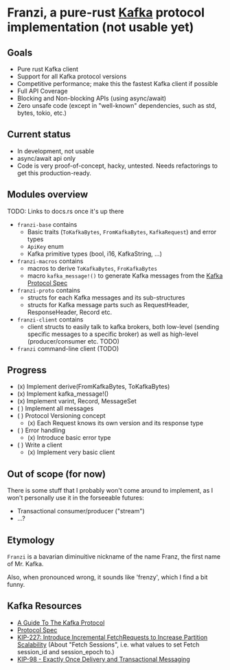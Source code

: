 # Franzi, a pure-rust [Kafka](https://kafka.apache.org) protocol implementation (not usable yet)

## Goals

* Pure rust Kafka client
* Support for all Kafka protocol versions
* Competitive performance; make this the fastest Kafka client if possible
* Full API Coverage
* Blocking and Non-blocking APIs (using async/await)
* Zero unsafe code (except in "well-known" dependencies, such as std, bytes, tokio, etc.)

## Current status

* In development, not usable
* async/await api only
* Code is very proof-of-concept, hacky, untested. Needs refactorings to get this production-ready.

## Modules overview

TODO: Links to docs.rs once it's up there

* `franzi-base` contains
  * Basic traits (`ToKafkaBytes`, `FromKafkaBytes`, `KafkaRequest`) and error types
  * `ApiKey` enum
  * Kafka primitive types (bool, i16, KafkaString, ...)
* `franzi-macros` contains
  * macros to derive `ToKafkaBytes`, `FroKafkaBytes`
  * macro `kafka_message!()` to generate Kafka messages from the [Kafka Protocol Spec](http://kafka.apache.org/protocol.html)
* `franzi-proto` contains
  * structs for each Kafka messages and its sub-structures
  * structs for Kafka message parts such as RequestHeader, ResponseHeader, Record etc.
* `franzi-client` contains
  * client structs to easily talk to kafka brokers, both low-level (sending specific messages to a specific broker) as well as high-level (producer/consumer etc. TODO)
* `franzi` command-line client (TODO)

## Progress

* (x) Implement derive(FromKafkaBytes, ToKafkaBytes)
* (x) Implement kafka_message!()
* (x) Implement varint, Record, MessageSet
* ( ) Implement all messages
* ( ) Protocol Versioning concept
  * (x) Each Request knows its own version and its response type
* ( ) Error handling
  * (x) Introduce basic error type
* ( ) Write a client
  * (x) Implement very basic client

## Out of scope (for now)

There is some stuff that I probably won't come around to implement, as I won't personally use it in the
forseeable futures:

* Transactional consumer/producer ("stream")
* ...?

## Etymology

`Franzi` is a bavarian diminuitive nickname of the name Franz, the first name of Mr. Kafka.

Also, when pronounced wrong, it sounds like 'frenzy', which I find a bit funny.

## Kafka Resources

* [A Guide To The Kafka Protocol](https://cwiki.apache.org/confluence/display/KAFKA/A+Guide+To+The+Kafka+Protocol)
* [Protocol Spec](http://kafka.apache.org/protocol.html)
* [KIP-227: Introduce Incremental FetchRequests to Increase Partition Scalability](https://cwiki.apache.org/confluence/display/KAFKA/KIP-227%3A+Introduce+Incremental+FetchRequests+to+Increase+Partition+Scalability) (About "Fetch Sessions", i.e. what values to set Fetch session_id and session_epoch to.)
* [KIP-98 - Exactly Once Delivery and Transactional Messaging](https://cwiki.apache.org/confluence/display/KAFKA/KIP-98+-+Exactly+Once+Delivery+and+Transactional+Messaging)
